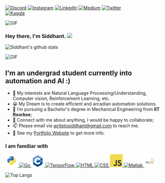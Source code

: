 
[![Discord](https://img.shields.io/badge/Discord-%237289DA.svg?logo=discord&logoColor=white)](https://discord.gg/Minemaster#6869) [![Instagram](https://img.shields.io/badge/Instagram-%23E4405F.svg?logo=Instagram&logoColor=white)](https://www.instagram.com/sane_saint_sid/) [![LinkedIn](https://img.shields.io/badge/LinkedIn-%230077B5.svg?logo=linkedin&logoColor=white)](https://www.linkedin.com/in/siddhant-gupta-95180824b/) [![Medium](https://img.shields.io/badge/Medium-12100E?logo=medium&logoColor=white)](https://medium.com/@writetosiddhant) [![Twitter](https://img.shields.io/badge/Twitter-%231DA1F2.svg?logo=Twitter&logoColor=white)](https://twitter.com/SidYaeger)
<br>
[![Kaggle](https://img.shields.io/badge/Kaggle-20BEFF?style=for-the-badge&logo=Kaggle&logoColor=white)](https://www.kaggle.com/minemaster01)
</br>

![GIF](https://i.imgur.com/fhVTAyV.gif)

### Hey there, I'm Siddhant.  <img src="https://media.tenor.com/images/2f071cab07e5ddac7224f1ff3d8cccf2/tenor.gif" width="25px">
![Siddhant's github stats](https://github-readme-stats.vercel.app/api?username=SidWorks01&show_icons=true&hide_border=true)

![GIF](https://i.imgur.com/fhVTAyV.gif)

## I'm an undergrad student currently into automation and AI :) 
- 🤔 My interests are Natural Language Processing/Understanding, Computer vision, Reinforcement Learning, etc.
- 😀 My Dream is to create efficient and arcadian automation solutions.
- 💼 I’m pursuing a Bachelor's degree in Mechanical Engineering from **IIT Roorkee**;
- 💬 Connect with me about anything, I would be happy to collaborate;
- 📫 Please email via writetosiddhant@gmail.com to reach me.
- 📝 See my [Portfolio Website](sidworks01.github.io) to get more info.

### I am familiar with
[<img alt="Python" width="40px" src="https://raw.githubusercontent.com/github/explore/80688e429a7d4ef2fca1e82350fe8e3517d3494d/topics/python/python.png" />
<img alt="Go" width="40px" src="https://logodix.com/logo/2142700.png" />
<img alt="CPP" width="40px" src="https://raw.githubusercontent.com/mwasplund/Tracer/master/Assets/cpp_icon.png" />
<img alt="TensorFlow" width="40px" src="https://upload.wikimedia.org/wikipedia/commons/thumb/2/2d/Tensorflow_logo.svg/1200px-Tensorflow_logo.svg.png" />
<img alt="HTML" width="40px" src="https://www.tel.computerservice.ie/wp-content/uploads/2020/04/1417589451_html-256.png" />
<img alt="CSS" width="40px" src="https://www.kindpng.com/picc/m/464-4640184_css3-png-download-css-icon-transparent-png.png" />
<img alt="JavaScript" width="40px" src="https://raw.githubusercontent.com/github/explore/80688e429a7d4ef2fca1e82350fe8e3517d3494d/topics/javascript/javascript.png" />
<img alt="Matlab" width="40px" src="https://i.imgur.com/I7nBlZ5.png" />
<img alt="MySQL" width="40px" src="https://raw.githubusercontent.com/github/explore/80688e429a7d4ef2fca1e82350fe8e3517d3494d/topics/mysql/mysql.png" />](https://github.com/SidWorks01)

![Top Langs](https://github-readme-stats.vercel.app/api/top-langs/?username=SidWorks01&layout=compact&theme=gotham&card_width=1000&langs_count=10)

<!--
**SidWorks01/SidWorks01** is a ✨ _special_ ✨ repository because its `README.md` (this file) appears on your GitHub profile.

Here are some ideas to get you started:
- 🔭 I’m currently working on ...
- 👯 I’m looking to collaborate on ...
- 🤔 I’m looking for help with ...
- 💬 Ask me about ...
- 😄 Pronouns: ...
-->

